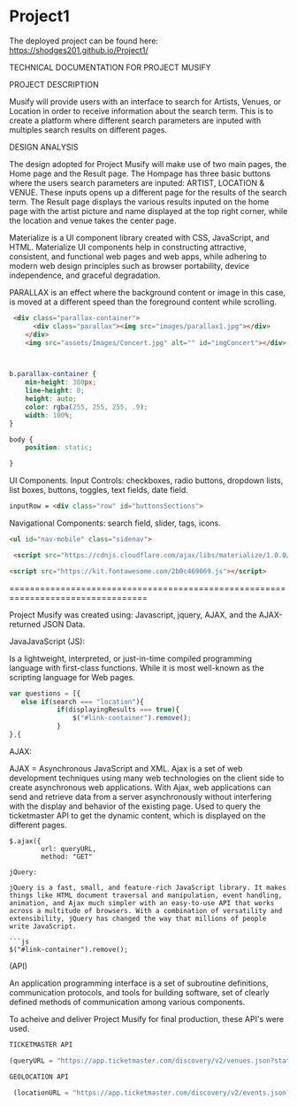 # Project1 

The deployed project can be found here: https://shodges201.github.io/Project1/

TECHNICAL DOCUMENTATION FOR PROJECT MUSIFY

<!-- Project-Overview --> PROJECT DESCRIPTION
 Musify will provide users with an interface to search for Artists, Venues, or Location in order to receive information about the search term. This is to create a platform where different search parameters are inputed with multiples search results on different pages.  

<!-- Basic Layout --> DESIGN ANALYSIS
The design adopted for Project Musify will make use of two main pages, the Home page and the Result page. The Hompage has three basic buttons where the users search parameters are inputed: ARTIST, LOCATION & VENUE. These inputs opens up a different page for the results of the search term. The Result page displays the various results inputed on the home page with the artist picture and name displayed at the top right corner, while the location and venue takes the center page. 

<!-- Materialize Framework -->
Materialize is a UI component library created with CSS, JavaScript, and HTML. Materialize UI components help in constructing attractive, consistent, and functional web pages and web apps, while adhering to modern web design principles such as browser portability, device independence, and graceful degradation.

PARALLAX is an effect where the background content or image in this case, is moved at a different speed than the foreground content while scrolling. 

```html
 <div class="parallax-container">
      <div class="parallax"><img src="images/parallax1.jpg"></div>
    </div>
    <img src="assets/Images/Concert.jpg" alt="" id="imgConcert"></div>
```

```html


```

```css

b.parallax-container {
    min-height: 380px;
    line-height: 0;
    height: auto;
    color: rgba(255, 255, 255, .9);
    width: 100%;
}
```
```css
body {
    position: static;

}
```


<!-- UI Description -->
UI Components.
Input Controls: checkboxes, radio buttons, dropdown lists, list boxes, buttons, toggles, text fields, date field.

```html
inputRow = <div class="row" id="buttonsSections">
```
Navigational Components: search field, slider, tags, icons.

```html
<ul id="nav-mobile" class="sidenav">
```
<!-- Relevant Links -->
```html
 <script src="https://cdnjs.cloudflare.com/ajax/libs/materialize/1.0.0/js/materialize.min.js"></script>

```
```html
<script src="https://kit.fontawesome.com/2b0c469069.js"></script>
```
=================================================================================

<!-- Dynamic Content  -->
Project Musify was created using:
Javascript, jquery, AJAX, and the AJAX-returned JSON Data.

JavaJavaScript (JS):

 Is a lightweight, interpreted, or just-in-time compiled programming language with first-class functions. While it is most well-known as the scripting language for Web pages. 

```js
var questions = [{
   else if(search === "location"){
            if(displayingResults === true){
                $("#link-container").remove();
            }
},{
```
AJAX: 

AJAX = Asynchronous JavaScript and XML. 
Ajax is a set of web development techniques using many web technologies on the client side to create asynchronous web applications. With Ajax, web applications can send and retrieve data from a server asynchronously without interfering with the display and behavior of the existing page. Used to query the ticketmaster API to get the dynamic content, which is displayed on the different pages.

```$.ajax
$.ajax({
        url: queryURL,
        method: "GET"

jQuery:

jQuery is a fast, small, and feature-rich JavaScript library. It makes things like HTML document traversal and manipulation, event handling, animation, and Ajax much simpler with an easy-to-use API that works across a multitude of browsers. With a combination of versatility and extensibility, jQuery has changed the way that millions of people write JavaScript.

```js
$("#link-container").remove();
```
<!-- Application Programming Interface --> (API)

An application programming interface is a set of subroutine definitions, communication protocols, and tools for building software, set of clearly defined methods of communication among various components. 

To acheive and deliver Project Musify for final production, these API's were used. 


```js
TICKETMASTER API

(queryURL = "https://app.ticketmaster.com/discovery/v2/venues.json?stateCode=" + state + "&keyword="+ venue +"&sort=relevance,desc&apikey=UpMLmiplG7uNV9Gbe2W1u5v6GFAFAAXd";)

GEOLOCATION API

 (locationURL = "https://app.ticketmaster.com/discovery/v2/events.json?sort=relevance,desc&stateCode=" + locationState +"&city=" + locationCity + "&classificationName=music&apikey=7P9kCFVoWDXeg9UD7nNXS5F0UouZEaxG";)
 ```


 <!-- CHALLENGES -->
 
